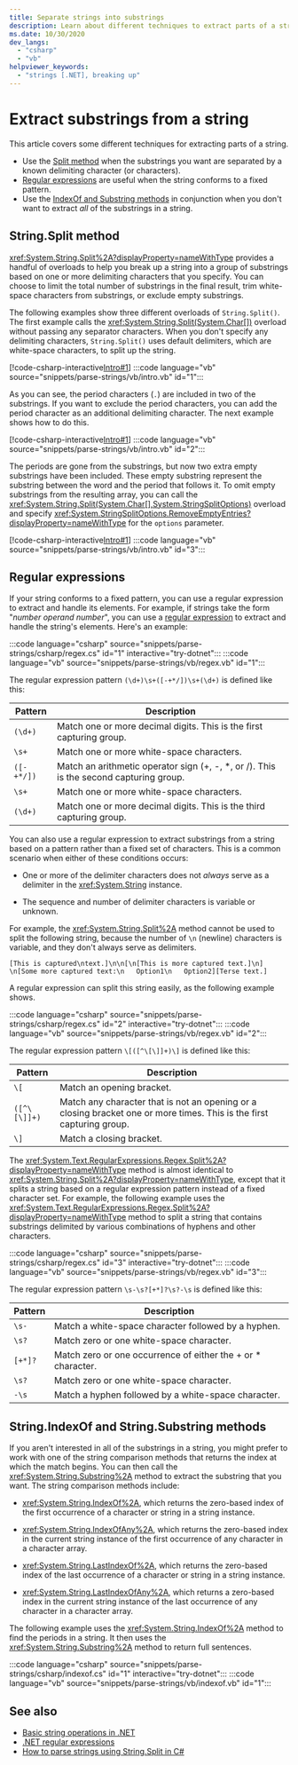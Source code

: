 ```yaml
---
title: Separate strings into substrings
description: Learn about different techniques to extract parts of a string, including String.Split, regular expressions, and String.Substring.
ms.date: 10/30/2020
dev_langs:
  - "csharp"
  - "vb"
helpviewer_keywords:
  - "strings [.NET], breaking up"
---
```

# Extract substrings from a string

This article covers some different techniques for extracting parts of a string.

- Use the [Split method](#stringsplit-method) when the substrings you want are separated by a known delimiting character (or characters).
- [Regular expressions](#regular-expressions) are useful when the string conforms to a fixed pattern.
- Use the [IndexOf and Substring methods](#stringindexof-and-stringsubstring-methods) in conjunction when you don't want to extract *all* of the substrings in a string.

## String.Split method

<xref:System.String.Split%2A?displayProperty=nameWithType> provides a handful of overloads to help you break up a string into a group of substrings based on one or more delimiting characters that you specify. You can choose to limit the total number of substrings in the final result, trim white-space characters from substrings, or exclude empty substrings.

The following examples show three different overloads of `String.Split()`. The first example calls the <xref:System.String.Split(System.Char[])> overload without passing any separator characters. When you don't specify any delimiting characters, `String.Split()` uses default delimiters, which are white-space characters, to split up the string.

[!code-csharp-interactive[Intro#1](snippets/parse-strings/csharp/intro.cs#1)]
:::code language="vb" source="snippets/parse-strings/vb/intro.vb" id="1":::

As you can see, the period characters (`.`) are included in two of the substrings. If you want to exclude the period characters, you can add the period character as an additional delimiting character. The next example shows how to do this.

[!code-csharp-interactive[Intro#1](snippets/parse-strings/csharp/intro.cs#2)]
:::code language="vb" source="snippets/parse-strings/vb/intro.vb" id="2":::

The periods are gone from the substrings, but now two extra empty substrings have been included. These empty substring represent the substring between the word and the period that follows it. To omit empty substrings from the resulting array, you can call the
<xref:System.String.Split(System.Char[],System.StringSplitOptions)> overload and specify
<xref:System.StringSplitOptions.RemoveEmptyEntries?displayProperty=nameWithType> for the `options` parameter.

[!code-csharp-interactive[Intro#1](snippets/parse-strings/csharp/intro.cs#3)]
:::code language="vb" source="snippets/parse-strings/vb/intro.vb" id="3":::

## Regular expressions

If your string conforms to a fixed pattern, you can use a regular expression to extract and handle its elements. For example, if strings take the form "*number* *operand* *number*", you can use a [regular expression](regular-expressions.md) to extract and handle the string's elements. Here's an example:

:::code language="csharp" source="snippets/parse-strings/csharp/regex.cs" id="1" interactive="try-dotnet":::
:::code language="vb" source="snippets/parse-strings/vb/regex.vb" id="1":::

The regular expression pattern `(\d+)\s+([-+*/])\s+(\d+)` is defined like this:

|Pattern|Description|
|-------------|-----------------|
|`(\d+)`|Match one or more decimal digits. This is the first capturing group.|
|`\s+`|Match one or more white-space characters.|
|`([-+*/])`|Match an arithmetic operator sign (+, -, *, or /). This is the second capturing group.|
|`\s+`|Match one or more white-space characters.|
|`(\d+)`|Match one or more decimal digits. This is the third capturing group.|

You can also use a regular expression to extract substrings from a string based on a pattern rather than a fixed set of characters. This is a common scenario when either of these conditions occurs:

- One or more of the delimiter characters does not *always* serve as a delimiter in the <xref:System.String> instance.

- The sequence and number of delimiter characters is variable or unknown.

For example, the <xref:System.String.Split%2A> method cannot be used to split the following string, because the number of `\n` (newline) characters is variable, and they don't always serve as delimiters.

```text
[This is captured\ntext.]\n\n[\n[This is more captured text.]\n]
\n[Some more captured text:\n   Option1\n   Option2][Terse text.]
```

A regular expression can split this string easily, as the following example shows.

:::code language="csharp" source="snippets/parse-strings/csharp/regex.cs" id="2" interactive="try-dotnet":::
:::code language="vb" source="snippets/parse-strings/vb/regex.vb" id="2":::

The regular expression pattern `\[([^\[\]]+)\]` is defined like this:

|Pattern|Description|
|-------------|-----------------|
|`\[`|Match an opening bracket.|
|`([^\[\]]+)`|Match any character that is not an opening or a closing bracket one or more times. This is the first capturing group.|
|`\]`|Match a closing bracket.|

The <xref:System.Text.RegularExpressions.Regex.Split%2A?displayProperty=nameWithType> method is almost identical to <xref:System.String.Split%2A?displayProperty=nameWithType>, except that it splits a string based on a regular expression pattern instead of a fixed character set. For example, the following example uses the <xref:System.Text.RegularExpressions.Regex.Split%2A?displayProperty=nameWithType> method to split a string that contains substrings delimited by various combinations of hyphens and other characters.

:::code language="csharp" source="snippets/parse-strings/csharp/regex.cs" id="3" interactive="try-dotnet":::
:::code language="vb" source="snippets/parse-strings/vb/regex.vb" id="3":::

The regular expression pattern `\s-\s?[+*]?\s?-\s` is defined like this:

|Pattern|Description|
|-------------|-----------------|
|`\s-`|Match a white-space character followed by a hyphen.|
|`\s?`|Match zero or one white-space character.|
|`[+*]?`|Match zero or one occurrence of either the + or * character.|
|`\s?`|Match zero or one white-space character.|
|`-\s`|Match a hyphen followed by a white-space character.|

## String.IndexOf and String.Substring methods

If you aren't interested in all of the substrings in a string, you might prefer to work with one of the string comparison methods that returns the index at which the match begins. You can then call the <xref:System.String.Substring%2A> method to extract the substring that you want. The string comparison methods include:

- <xref:System.String.IndexOf%2A>, which returns the zero-based index of the first occurrence of a character or string in a string instance.

- <xref:System.String.IndexOfAny%2A>, which returns the zero-based index in the current string instance of the first occurrence of any character in a character array.

- <xref:System.String.LastIndexOf%2A>, which returns the zero-based index of the last occurrence of a character or string in a string instance.

- <xref:System.String.LastIndexOfAny%2A>, which returns a zero-based index in the current string instance of the last occurrence of any character in a character array.

The following example uses the <xref:System.String.IndexOf%2A> method to find the periods in a string. It then uses the <xref:System.String.Substring%2A> method to return full sentences.

:::code language="csharp" source="snippets/parse-strings/csharp/indexof.cs" id="1" interactive="try-dotnet":::
:::code language="vb" source="snippets/parse-strings/vb/indexof.vb" id="1":::

## See also

- [Basic string operations in .NET](basic-string-operations.md)
- [.NET regular expressions](regular-expressions.md)
- [How to parse strings using String.Split in C#](../../csharp/how-to/parse-strings-using-split.md)
